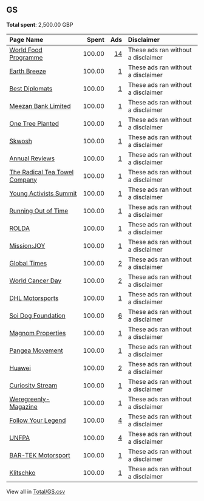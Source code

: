 ## GS
**Total spent**: 2,500.00 GBP

|Page Name|Spent|Ads|Disclaimer|
|:---|---:|---:|:---|
|[World Food Programme](https://www.facebook.com/28312410177)|100.00|[14](https://www.facebook.com/ads/library/?active_status=all&ad_type=political_and_issue_ads&country=GS&view_all_page_id=28312410177&search_type=page&media_type=all)|These ads ran without a disclaimer|
|[Earth Breeze](https://www.facebook.com/104622121026372)|100.00|[1](https://www.facebook.com/ads/library/?active_status=all&ad_type=political_and_issue_ads&country=GS&view_all_page_id=104622121026372&search_type=page&media_type=all)|These ads ran without a disclaimer|
|[Best Diplomats](https://www.facebook.com/102093685620627)|100.00|[1](https://www.facebook.com/ads/library/?active_status=all&ad_type=political_and_issue_ads&country=GS&view_all_page_id=102093685620627&search_type=page&media_type=all)|These ads ran without a disclaimer|
|[Meezan Bank Limited](https://www.facebook.com/195457563804483)|100.00|[1](https://www.facebook.com/ads/library/?active_status=all&ad_type=political_and_issue_ads&country=GS&view_all_page_id=195457563804483&search_type=page&media_type=all)|These ads ran without a disclaimer|
|[One Tree Planted](https://www.facebook.com/134571176638205)|100.00|[1](https://www.facebook.com/ads/library/?active_status=all&ad_type=political_and_issue_ads&country=GS&view_all_page_id=134571176638205&search_type=page&media_type=all)|These ads ran without a disclaimer|
|[Skwosh](https://www.facebook.com/1637633496519742)|100.00|[1](https://www.facebook.com/ads/library/?active_status=all&ad_type=political_and_issue_ads&country=GS&view_all_page_id=1637633496519742&search_type=page&media_type=all)|These ads ran without a disclaimer|
|[Annual Reviews](https://www.facebook.com/19595510126)|100.00|[1](https://www.facebook.com/ads/library/?active_status=all&ad_type=political_and_issue_ads&country=GS&view_all_page_id=19595510126&search_type=page&media_type=all)|These ads ran without a disclaimer|
|[The Radical Tea Towel Company](https://www.facebook.com/242351902481164)|100.00|[1](https://www.facebook.com/ads/library/?active_status=all&ad_type=political_and_issue_ads&country=GS&view_all_page_id=242351902481164&search_type=page&media_type=all)|These ads ran without a disclaimer|
|[Young Activists Summit](https://www.facebook.com/105363750882345)|100.00|[1](https://www.facebook.com/ads/library/?active_status=all&ad_type=political_and_issue_ads&country=GS&view_all_page_id=105363750882345&search_type=page&media_type=all)|These ads ran without a disclaimer|
|[Running Out of Time](https://www.facebook.com/279083325560817)|100.00|[1](https://www.facebook.com/ads/library/?active_status=all&ad_type=political_and_issue_ads&country=GS&view_all_page_id=279083325560817&search_type=page&media_type=all)|These ads ran without a disclaimer|
|[ROLDA](https://www.facebook.com/98673036962)|100.00|[1](https://www.facebook.com/ads/library/?active_status=all&ad_type=political_and_issue_ads&country=GS&view_all_page_id=98673036962&search_type=page&media_type=all)|These ads ran without a disclaimer|
|[Mission:JOY](https://www.facebook.com/105474945042875)|100.00|[1](https://www.facebook.com/ads/library/?active_status=all&ad_type=political_and_issue_ads&country=GS&view_all_page_id=105474945042875&search_type=page&media_type=all)|These ads ran without a disclaimer|
|[Global Times](https://www.facebook.com/115591005188475)|100.00|[2](https://www.facebook.com/ads/library/?active_status=all&ad_type=political_and_issue_ads&country=GS&view_all_page_id=115591005188475&search_type=page&media_type=all)|These ads ran without a disclaimer|
|[World Cancer Day](https://www.facebook.com/310943025606302)|100.00|[2](https://www.facebook.com/ads/library/?active_status=all&ad_type=political_and_issue_ads&country=GS&view_all_page_id=310943025606302&search_type=page&media_type=all)|These ads ran without a disclaimer|
|[DHL Motorsports](https://www.facebook.com/121350964566751)|100.00|[1](https://www.facebook.com/ads/library/?active_status=all&ad_type=political_and_issue_ads&country=GS&view_all_page_id=121350964566751&search_type=page&media_type=all)|These ads ran without a disclaimer|
|[Soi Dog Foundation](https://www.facebook.com/108625789179165)|100.00|[6](https://www.facebook.com/ads/library/?active_status=all&ad_type=political_and_issue_ads&country=GS&view_all_page_id=108625789179165&search_type=page&media_type=all)|These ads ran without a disclaimer|
|[Magnom Properties](https://www.facebook.com/100432322646591)|100.00|[1](https://www.facebook.com/ads/library/?active_status=all&ad_type=political_and_issue_ads&country=GS&view_all_page_id=100432322646591&search_type=page&media_type=all)|These ads ran without a disclaimer|
|[Pangea Movement](https://www.facebook.com/2227002420885356)|100.00|[1](https://www.facebook.com/ads/library/?active_status=all&ad_type=political_and_issue_ads&country=GS&view_all_page_id=2227002420885356&search_type=page&media_type=all)|These ads ran without a disclaimer|
|[Huawei](https://www.facebook.com/119405895873)|100.00|[2](https://www.facebook.com/ads/library/?active_status=all&ad_type=political_and_issue_ads&country=GS&view_all_page_id=119405895873&search_type=page&media_type=all)|These ads ran without a disclaimer|
|[Curiosity Stream](https://www.facebook.com/565108056966122)|100.00|[1](https://www.facebook.com/ads/library/?active_status=all&ad_type=political_and_issue_ads&country=GS&view_all_page_id=565108056966122&search_type=page&media_type=all)|These ads ran without a disclaimer|
|[Weregreenly- Magazine](https://www.facebook.com/100374392742057)|100.00|[1](https://www.facebook.com/ads/library/?active_status=all&ad_type=political_and_issue_ads&country=GS&view_all_page_id=100374392742057&search_type=page&media_type=all)|These ads ran without a disclaimer|
|[Follow Your Legend](https://www.facebook.com/1917715138510680)|100.00|[4](https://www.facebook.com/ads/library/?active_status=all&ad_type=political_and_issue_ads&country=GS&view_all_page_id=1917715138510680&search_type=page&media_type=all)|These ads ran without a disclaimer|
|[UNFPA](https://www.facebook.com/158714780827513)|100.00|[4](https://www.facebook.com/ads/library/?active_status=all&ad_type=political_and_issue_ads&country=GS&view_all_page_id=158714780827513&search_type=page&media_type=all)|These ads ran without a disclaimer|
|[BAR-TEK Motorsport](https://www.facebook.com/175889425769412)|100.00|[1](https://www.facebook.com/ads/library/?active_status=all&ad_type=political_and_issue_ads&country=GS&view_all_page_id=175889425769412&search_type=page&media_type=all)|These ads ran without a disclaimer|
|[Klitschko](https://www.facebook.com/285530825204)|100.00|[1](https://www.facebook.com/ads/library/?active_status=all&ad_type=political_and_issue_ads&country=GS&view_all_page_id=285530825204&search_type=page&media_type=all)|These ads ran without a disclaimer|

View all in [Total/GS.csv](../../MetaData/Total/GS.csv)
